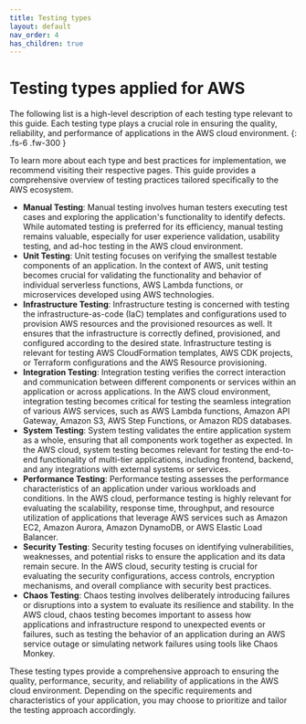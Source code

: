 ```yaml
---
title: Testing types
layout: default
nav_order: 4
has_children: true
---
```


# Testing types applied for AWS

The following list is a high-level description of each testing type relevant to this guide. Each testing type plays a crucial role in ensuring the quality, reliability, and performance of applications in the AWS cloud environment.
{: .fs-6 .fw-300 }

To learn more about each type and best practices for implementation, we recommend visiting their respective pages. This guide provides a comprehensive overview of testing practices tailored specifically to the AWS ecosystem.

- **Manual Testing**: Manual testing involves human testers executing test cases and exploring the application's functionality to identify defects. While automated testing is preferred for its efficiency, manual testing remains valuable, especially for user experience validation, usability testing, and ad-hoc testing in the AWS cloud environment.
- **Unit Testing**: Unit testing focuses on verifying the smallest testable components of an application. In the context of AWS, unit testing becomes crucial for validating the functionality and behavior of individual serverless functions, AWS Lambda functions, or microservices developed using AWS technologies.
- **Infrastructure Testing**: Infrastructure testing is concerned with testing the infrastructure-as-code (IaC) templates and configurations used to provision AWS resources and the provisioned resources as well. It ensures that the infrastructure is correctly defined, provisioned, and configured according to the desired state. Infrastructure testing is relevant for testing AWS CloudFormation templates, AWS CDK projects, or Terraform configurations and the AWS Resource provisioning.
- **Integration Testing**: Integration testing verifies the correct interaction and communication between different components or services within an application or across applications. In the AWS cloud environment, integration testing becomes critical for testing the seamless integration of various AWS services, such as AWS Lambda functions, Amazon API Gateway, Amazon S3, AWS Step Functions, or Amazon RDS databases.
- **System Testing**: System testing validates the entire application system as a whole, ensuring that all components work together as expected. In the AWS cloud, system testing becomes relevant for testing the end-to-end functionality of multi-tier applications, including frontend, backend, and any integrations with external systems or services.
- **Performance Testing**: Performance testing assesses the performance characteristics of an application under various workloads and conditions. In the AWS cloud, performance testing is highly relevant for evaluating the scalability, response time, throughput, and resource utilization of applications that leverage AWS services such as Amazon EC2, Amazon Aurora, Amazon DynamoDB, or AWS Elastic Load Balancer.
- **Security Testing**: Security testing focuses on identifying vulnerabilities, weaknesses, and potential risks to ensure the application and its data remain secure. In the AWS cloud, security testing is crucial for evaluating the security configurations, access controls, encryption mechanisms, and overall compliance with security best practices.
- **Chaos Testing**: Chaos testing involves deliberately introducing failures or disruptions into a system to evaluate its resilience and stability. In the AWS cloud, chaos testing becomes important to assess how applications and infrastructure respond to unexpected events or failures, such as testing the behavior of an application during an AWS service outage or simulating network failures using tools like Chaos Monkey.

These testing types provide a comprehensive approach to ensuring the quality, performance, security, and reliability of applications in the AWS cloud environment. Depending on the specific requirements and characteristics of your application, you may choose to prioritize and tailor the testing approach accordingly.
